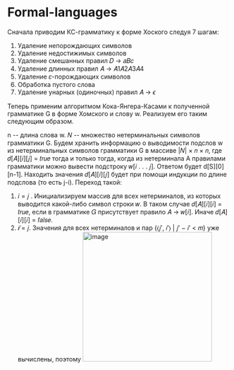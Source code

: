 # Formal-languages
Сначала приводим КС-грамматику к форме Хоского следуя 7 шагам:
1. Удаление непорождающих символов
2. Удаление недостижимых символов
3. Удаление смешанных правил 𝐷 → 𝑎𝐵𝑐
4. Удаление длинных правил 𝐴 → 𝐴1𝐴2𝐴3𝐴4
5. Удаление 𝜀-порождающих символов
6. Обработка пустого слова
7. Удаление унарных (одиночных) правил 𝐴 → $\epsilon$

Теперь применим алгоритмом Кока-Янгера-Касами к полученной грамматике G в форме Хомского и слову w. Реализуем его таким следующим образом.

n -- длина слова w. 𝑁 -- множество нетерминальных символов грамматики G.
Будем хранить информацию о выводимости подслов w из нетерминальных символов грамматики G в массиве |𝑁| × 𝑛 × 𝑛, где  𝑑[𝐴][𝑖][𝑗] = 𝑡𝑟𝑢𝑒 тогда и только
тогда, когда из нетерминала A правилами грамматики можно вывести подстроку 𝑤[𝑖 . . . 𝑗]. Ответом будет d[S][0][n-1]. 
Находить значения 𝑑[𝐴][𝑖][𝑗] будет при помощи индукции по длине подслова (то есть j-i). Переход такой:
1) 𝑖 = 𝑗 . Инициализируем массив для всех нетерминалов, из которых выводится какой-либо
символ строки 𝑤. В таком случае 𝑑[𝐴][𝑖][𝑖] = 𝑡𝑟𝑢𝑒, если в грамматике 𝐺 присутствует правило
𝐴 → 𝑤[𝑖]. Иначе 𝑑[𝐴][𝑖][𝑖] = 𝑓𝑎𝑙𝑠𝑒.
2) 𝑖 ̸= 𝑗. Значения для всех нетерминалов и пар {⟨𝑗′, 𝑖′⟩ | 𝑗′ − 𝑖′ < 𝑚} уже вычислены,
поэтому <img width="293" alt="image" src="https://user-images.githubusercontent.com/67891965/208316395-7cb66d90-a000-4706-9578-6cdaeeec020a.png">

